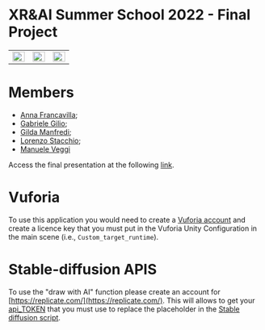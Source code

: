 # XR&AI Summer School 2022 - Final Project


<table align="center" style="border:none; border-collapse:collapse; cellspacing:0; cellpadding:0">
  <tr>
    <td width="30%" height="30%">
    <img width="100%" height="100%" align = "center" src="https://upload.wikimedia.org/wikipedia/commons/thumb/d/d0/Seal_of_the_University_of_Bologna.svg/640px-Seal_of_the_University_of_Bologna.svg.png" />
    </td>
    <td width="30%" height="30%">
        <img width="100%" height="100%" align = "center" src="https://www.xrsalento.it/wp-content/uploads/2022/04/XRAI_-300x218.jpg" />
    </td>
    <td width="30%" height="30%">
  <img width="100%" height="100%" align = "center" src="https://i2.wp.com/www.comincenter.it/wp-content/uploads/2014/09/LoGO-UNIVERSIT%C3%A0-nero.png?fit=360%2C366&ssl=1" />
    </td>
  </tr>
</table>


# Members
- [Anna Francavilla](https://www.linkedin.com/in/anna-francavilla-52892368/);
- [Gabriele Gilio](http://graphics.unibas.it/www/ggilio/);
- [Gilda Manfredi](http://graphics.unibas.it/www/gmanfredi/);
- [Lorenzo Stacchio](https://lorenzo-stacchio.github.io/);
- [Manuele Veggi](https://www.linkedin.com/in/manuele-veggi/)

Access the final presentation at the following [link](https://docs.google.com/presentation/d/1WPUDSNTqY13RodelfNKHUAUzqNNjF_fQU0Kf9gW7pB0/edit?usp=sharing).


# Vuforia
To use this application you would need to create a [Vuforia account](https://library.vuforia.com/getting-started/getting-started-vuforia-engine-unity#vuforia-engine-setup) and create a licence key that you must put in the Vuforia Unity Configuration in the main scene (i.e., ```Custom_target_runtime```).


# Stable-diffusion APIS

To use the "draw with AI" function please create an account for [https://replicate.com/](https://replicate.com/). This will allows to get your [api_TOKEN](https://replicate.com/account) that you must use to replace the placeholder in the [Stable diffusion script](https://github.com/lorenzo-stacchio/XR_AI_PROJECT2022/blob/6b8f860dfdaff0e9d55dda26a9e5b570355be93d/unity/Assets/Scripts/Stable_diffusion.cs#L27). 

